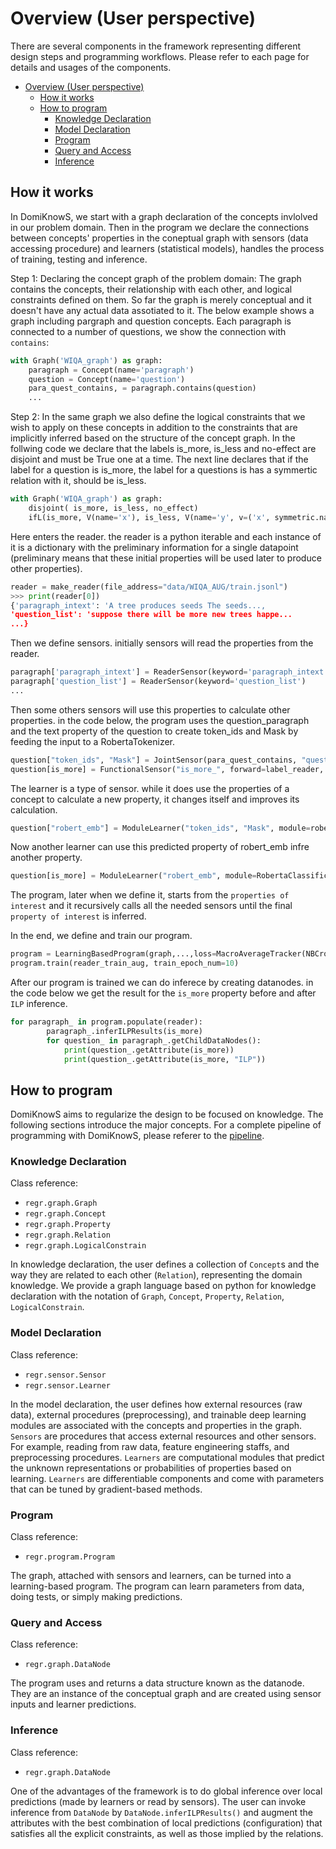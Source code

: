 # Overview (User perspective)

There are several components in the framework representing different design steps and programming workflows.
Please refer to each page for details and usages of the components.

- [Overview (User perspective)](#overview-user-perspective)
  - [How it works](#how-it-works)
  - [How to program](#how-to-program)
    - [Knowledge Declaration](#knowledge-declaration)
    - [Model Declaration](#model-declaration)
    - [Program](#program)
    - [Query and Access](#query-and-access)
    - [Inference](#inference)

## How it works

In DomiKnowS, we start with a graph declaration of the concepts invlolved in our problem domain. Then in the program we declare the connections between concepts' properties in the coneptual graph with sensors (data accessing procedure) and learners (statistical models), handles the process of training, testing and inference.

Step 1: Declaring the concept graph of the problem domain: The graph contains the concepts, their relationship with each other, and logical constraints defined on them. So far the graph is merely conceptual and it doesn't have any actual data assotiated to it. The below example shows a graph including pargraph and question concepts. Each paragraph is connected to a number of questions, we show the connection with `contains`: 

```python
with Graph('WIQA_graph') as graph:
    paragraph = Concept(name='paragraph')
    question = Concept(name='question')
    para_quest_contains, = paragraph.contains(question)
    ...

```

Step 2: In the same graph we also define the logical constraints that we wish to apply on these concepts in addition to the constraints that are implicitly inferred based on the structure of the concept graph. In the follwing code we declare that the labels is_more, is_less and no-effect are disjoint and must be True one at a time. The next line declares  that if the label for a question is is_more, the label for a questions is has a symmertic relation with it, should be is_less.

```python
with Graph('WIQA_graph') as graph:
    disjoint( is_more, is_less, no_effect)
    ifL(is_more, V(name='x'), is_less, V(name='y', v=('x', symmetric.name, s_arg2.name)))
```

Here enters the reader. the reader is a python iterable and each instance of it is a dictionary with the preliminary information for a single datapoint (preliminary means that these initial properties will be used later to produce other properties).
```python
reader = make_reader(file_address="data/WIQA_AUG/train.jsonl")
>>> print(reader[0])
{'paragraph_intext': 'A tree produces seeds The seeds..., 
'question_list': 'suppose there will be more new trees happe...
...}
```


Then we define sensors. initially sensors will read the properties from the reader.
```python
paragraph['paragraph_intext'] = ReaderSensor(keyword='paragraph_intext')
paragraph['question_list'] = ReaderSensor(keyword='question_list')
...
```

Then some others sensors will use this properties to calculate other properties. in the code below, the program uses the question_paragraph and the text property of the question to create token_ids and Mask by feeding the input to a RobertaTokenizer.
```python
question["token_ids", "Mask"] = JointSensor(para_quest_contains, "question_paragraph", 'text',forward=RobertaTokenizer())
question[is_more] = FunctionalSensor("is_more_", forward=label_reader, label=True)
```
The learner is a type of sensor. while it does use the properties of a concept to calculate a new property, it changes itself and improves its calculation.
```python
question["robert_emb"] = ModuleLearner("token_ids", "Mask", module=roberta_model)
```
Now another learner can use this predicted property of robert_emb infre another property.
```python
question[is_more] = ModuleLearner("robert_emb", module=RobertaClassificationHead(roberta_model.last_layer_size))
```

The program, later when we define it, starts from the `properties of interest` and it recursively calls all the needed sensors until the final `property of interest` is inferred.

In the end, we define and train our program.

```python
program = LearningBasedProgram(graph,...,loss=MacroAverageTracker(NBCrossEntropyLoss()), metric=PRF1Tracker()))
program.train(reader_train_aug, train_epoch_num=10)

```
After our program is trained we can do inferece by creating datanodes. in the code below we get the result for the `is_more` property before and after `ILP` inference.
```python
for paragraph_ in program.populate(reader):
        paragraph_.inferILPResults(is_more)
        for question_ in paragraph_.getChildDataNodes():
            print(question_.getAttribute(is_more))
            print(question_.getAttribute(is_more, "ILP"))
```

## How to program

DomiKnowS aims to regularize the design to be focused on knowledge.
The following sections introduce the major concepts.
For a complete pipeline of programming with DomiKnowS, please referer to the [pipeline](PIPELINE.md).

### Knowledge Declaration

Class reference:

- `regr.graph.Graph`
- `regr.graph.Concept`
- `regr.graph.Property`
- `regr.graph.Relation`
- `regr.graph.LogicalConstrain`

In knowledge declaration, the user defines a collection of `Concept`s and the way they are related to each other (`Relation`), representing the domain knowledge.
We provide a graph language based on python for knowledge declaration with the notation of `Graph`, `Concept`, `Property`, `Relation`, `LogicalConstrain`.

### Model Declaration

Class reference:

- `regr.sensor.Sensor`
- `regr.sensor.Learner`

In the model declaration, the user defines how external resources (raw data), external procedures (preprocessing), and trainable deep learning modules are associated with the concepts and properties in the graph.
`Sensors` are procedures that access external resources and other sensors. For example, reading from raw data, feature engineering staffs, and preprocessing procedures.
`Learners` are computational modules that predict the unknown representations or probabilities of properties based on learning. `Learners` are differentiable components and come with parameters that can be tuned by gradient-based methods.

### Program

Class reference:

- `regr.program.Program`

The graph, attached with sensors and learners, can be turned into a learning-based program. The program can learn parameters from data, doing tests, or simply making predictions.

### Query and Access

Class reference:

- `regr.graph.DataNode`

The program uses and returns a data structure known as the datanode. They are an instance of the conceptual graph and are created using sensor inputs and learner predictions.

### Inference

Class reference:

- `regr.graph.DataNode`

One of the advantages of the framework is to do global inference over local predictions (made by learners or read by sensors).
The user can invoke inference from `DataNode` by `DataNode.inferILPResults()` and augment the attributes with the best combination of local predictions (configuration) that satisfies all the explicit constraints, as well as those implied by the relations.
